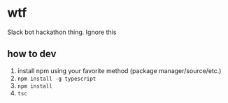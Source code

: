 # wtf

Slack bot hackathon thing. Ignore this


## how to dev
1. install npm using your favorite method (package manager/source/etc.)
1. `npm install -g typescript`
1. `npm install`
1. `tsc`
